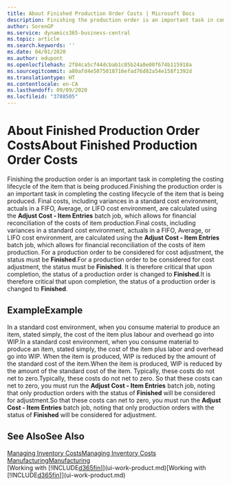 ```yaml
---
title: About Finished Production Order Costs | Microsoft Docs
description: Finishing the production order is an important task in completing the costing lifecycle of the item that is being produced. Final costs, including variances in a standard cost environment, actuals in a FIFO, Average, or LIFO cost environment, are calculated using the Adjust Cost - Item Entries batch job.
author: SorenGP
ms.service: dynamics365-business-central
ms.topic: article
ms.search.keywords: ''
ms.date: 04/01/2020
ms.author: edupont
ms.openlocfilehash: 2f84ca5cf44dcbab1c85b24a8e00f674b115918a
ms.sourcegitcommit: a80afd4e5075018716efad76d82a54e158f1392d
ms.translationtype: HT
ms.contentlocale: en-CA
ms.lasthandoff: 09/09/2020
ms.locfileid: "3788505"
---
```

# <a name="about-finished-production-order-costs"></a><span data-ttu-id="b1455-104">About Finished Production Order Costs</span><span class="sxs-lookup"><span data-stu-id="b1455-104">About Finished Production Order Costs</span></span>
<span data-ttu-id="b1455-105">Finishing the production order is an important task in completing the costing lifecycle of the item that is being produced.</span><span class="sxs-lookup"><span data-stu-id="b1455-105">Finishing the production order is an important task in completing the costing lifecycle of the item that is being produced.</span></span> <span data-ttu-id="b1455-106">Final costs, including variances in a standard cost environment, actuals in a FIFO, Average, or LIFO cost environment, are calculated using the **Adjust Cost - Item Entries** batch job, which allows for financial reconciliation of the costs of item production.</span><span class="sxs-lookup"><span data-stu-id="b1455-106">Final costs, including variances in a standard cost environment, actuals in a FIFO, Average, or LIFO cost environment, are calculated using the **Adjust Cost - Item Entries** batch job, which allows for financial reconciliation of the costs of item production.</span></span> <span data-ttu-id="b1455-107">For a production order to be considered for cost adjustment, the status must be **Finished**.</span><span class="sxs-lookup"><span data-stu-id="b1455-107">For a production order to be considered for cost adjustment, the status must be **Finished**.</span></span> <span data-ttu-id="b1455-108">It is therefore critical that upon completion, the status of a production order is changed to **Finished**.</span><span class="sxs-lookup"><span data-stu-id="b1455-108">It is therefore critical that upon completion, the status of a production order is changed to **Finished**.</span></span>  

## <a name="example"></a><span data-ttu-id="b1455-109">Example</span><span class="sxs-lookup"><span data-stu-id="b1455-109">Example</span></span>  
 <span data-ttu-id="b1455-110">In a standard cost environment, when you consume material to produce an item, stated simply, the cost of the item plus labour and overhead go into WIP.</span><span class="sxs-lookup"><span data-stu-id="b1455-110">In a standard cost environment, when you consume material to produce an item, stated simply, the cost of the item plus labor and overhead go into WIP.</span></span> <span data-ttu-id="b1455-111">When the item is produced, WIP is reduced by the amount of the standard cost of the item.</span><span class="sxs-lookup"><span data-stu-id="b1455-111">When the item is produced, WIP is reduced by the amount of the standard cost of the item.</span></span> <span data-ttu-id="b1455-112">Typically, these costs do not net to zero.</span><span class="sxs-lookup"><span data-stu-id="b1455-112">Typically, these costs do not net to zero.</span></span> <span data-ttu-id="b1455-113">So that these costs can net to zero, you must run the **Adjust Cost - Item Entries** batch job, noting that only production orders with the status of **Finished** will be considered for adjustment.</span><span class="sxs-lookup"><span data-stu-id="b1455-113">So that these costs can net to zero, you must run the **Adjust Cost - Item Entries** batch job, noting that only production orders with the status of **Finished** will be considered for adjustment.</span></span>  

## <a name="see-also"></a><span data-ttu-id="b1455-114">See Also</span><span class="sxs-lookup"><span data-stu-id="b1455-114">See Also</span></span>  
[<span data-ttu-id="b1455-115">Managing Inventory Costs</span><span class="sxs-lookup"><span data-stu-id="b1455-115">Managing Inventory Costs</span></span>](finance-manage-inventory-costs.md)  
[<span data-ttu-id="b1455-116">Manufacturing</span><span class="sxs-lookup"><span data-stu-id="b1455-116">Manufacturing</span></span>](production-manage-manufacturing.md)  
<span data-ttu-id="b1455-117">[Working with [!INCLUDE[d365fin](includes/d365fin_md.md)]](ui-work-product.md)</span><span class="sxs-lookup"><span data-stu-id="b1455-117">[Working with [!INCLUDE[d365fin](includes/d365fin_md.md)]](ui-work-product.md)</span></span>
